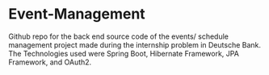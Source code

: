 # Event-Management
Github repo for the back end source code of the events/ schedule management project made during the internship problem in Deutsche Bank. The Technologies used were Spring Boot, Hibernate Framework, JPA Framework, and OAuth2.
